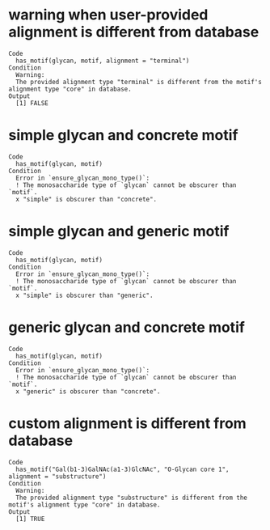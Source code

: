 # warning when user-provided alignment is different from database

    Code
      has_motif(glycan, motif, alignment = "terminal")
    Condition
      Warning:
      The provided alignment type "terminal" is different from the motif's alignment type "core" in database.
    Output
      [1] FALSE

# simple glycan and concrete motif

    Code
      has_motif(glycan, motif)
    Condition
      Error in `ensure_glycan_mono_type()`:
      ! The monosaccharide type of `glycan` cannot be obscurer than `motif`.
      x "simple" is obscurer than "concrete".

# simple glycan and generic motif

    Code
      has_motif(glycan, motif)
    Condition
      Error in `ensure_glycan_mono_type()`:
      ! The monosaccharide type of `glycan` cannot be obscurer than `motif`.
      x "simple" is obscurer than "generic".

# generic glycan and concrete motif

    Code
      has_motif(glycan, motif)
    Condition
      Error in `ensure_glycan_mono_type()`:
      ! The monosaccharide type of `glycan` cannot be obscurer than `motif`.
      x "generic" is obscurer than "concrete".

# custom alignment is different from database

    Code
      has_motif("Gal(b1-3)GalNAc(a1-3)GlcNAc", "O-Glycan core 1", alignment = "substructure")
    Condition
      Warning:
      The provided alignment type "substructure" is different from the motif's alignment type "core" in database.
    Output
      [1] TRUE

